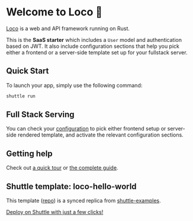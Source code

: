# Welcome to Loco :train:

[Loco](https://loco.rs) is a web and API framework running on Rust.

This is the **SaaS starter** which includes a `User` model and authentication based on JWT.
It also include configuration sections that help you pick either a frontend or a server-side template set up for your fullstack server.

## Quick Start

To launch your app, simply use the following command:

```sh
shuttle run
```

## Full Stack Serving

You can check your [configuration](config/development.yaml) to pick either frontend setup or server-side rendered template, and activate the relevant configuration sections.

## Getting help

Check out [a quick tour](https://loco.rs/docs/getting-started/tour/) or [the complete guide](https://loco.rs/docs/getting-started/guide/).


## Shuttle template: loco-hello-world

This template ([repo](https://github.com/shuttle-hq/loco-hello-world)) is a synced replica from [shuttle-examples](https://github.com/shuttle-hq/shuttle-examples/tree/main/loco/hello-world).

[Deploy on Shuttle with just a few clicks!](https://console.shuttle.dev/templates/loco-hello-world)


